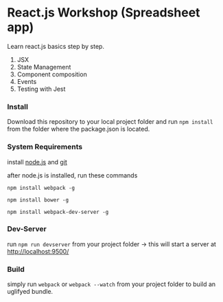 React.js Workshop (Spreadsheet app)
=============

Learn react.js basics step by step.

1. JSX
2. State Management
3. Component composition
4. Events
5. Testing with Jest

### Install
Download this repository to your local project folder and run
``` npm install ``` from the folder where the package.json is located.


### System Requirements

install [node.js](http://nodejs.org/download/) and [git](http://git-scm.com/downloads)

after node.js is installed, run these commands

``` npm install webpack -g ```

``` npm install bower -g ```

``` npm install webpack-dev-server -g ```

### Dev-Server
run ``` npm run devserver ``` from your project folder -> this will start a server at [http://localhost:9500/](http://localhost:9500/)

### Build
simply run ``` webpack ``` or ``` webpack --watch ``` from your project folder to build an uglifyed bundle.
